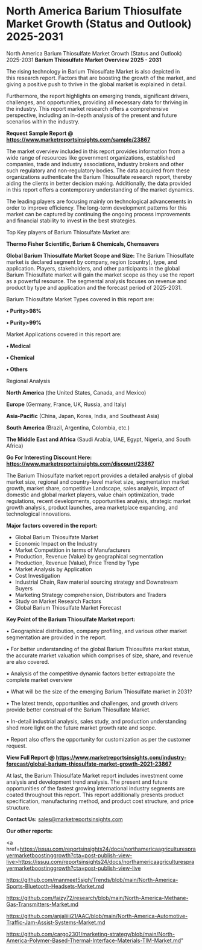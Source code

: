 # North America Barium Thiosulfate Market Growth (Status and Outlook) 2025-2031
North America Barium Thiosulfate Market Growth (Status and Outlook) 2025-2031
<Strong> Barium Thiosulfate Market Overview 2025 - 2031</strong>

The rising technology in Barium Thiosulfate Market is also depicted in this research report. Factors that are boosting the growth of the market, and giving a positive push to thrive in the global market is explained in detail.

Furthermore, the report highlights on emerging trends, significant drivers, challenges, and opportunities, providing all necessary data for thriving in the industry. This report market research offers a comprehensive perspective, including an in-depth analysis of the present and future scenarios within the industry.

<strong>Request Sample Report @ <a href=https://www.marketreportsinsights.com/sample/23867>https://www.marketreportsinsights.com/sample/23867</a></strong>

The market overview included in this report provides information from a wide range of resources like government organizations, established companies, trade and industry associations, industry brokers and other such regulatory and non-regulatory bodies. The data acquired from these organizations authenticate the Barium Thiosulfate research report, thereby aiding the clients in better decision making. Additionally, the data provided in this report offers a contemporary understanding of the market dynamics.

The leading players are focusing mainly on technological advancements in order to improve efficiency. The long-term development patterns for this market can be captured by continuing the ongoing process improvements and financial stability to invest in the best strategies.

Top Key players of Barium Thiosulfate Market are:

<strong>Thermo Fisher Scientific, Barium & Chemicals, Chemsavers</strong>

<strong><b>Global Barium Thiosulfate Market Scope and Size:</b></strong>
The Barium Thiosulfate market is declared segment by company, region (country), type, and application. Players, stakeholders, and other participants in the global Barium Thiosulfate market will gain the market scope as they use the report as a powerful resource. The segmental analysis focuses on revenue and product by type and application and the forecast period of 2025-2031.

Barium Thiosulfate Market Types covered in this report are:

<strong>• Purity>98%

• Purity>99%</strong>

Market Applications covered in this report are:

<strong>• Medical

• Chemical

• Others</strong> 

Regional Analysis

<strong>North America</strong> (the United States, Canada, and Mexico)

<strong>Europe</strong> (Germany, France, UK, Russia, and Italy)

<strong>Asia-Pacific</strong> (China, Japan, Korea, India, and Southeast Asia)

<strong>South America</strong> (Brazil, Argentina, Colombia, etc.)

<strong>The Middle East and Africa</strong> (Saudi Arabia, UAE, Egypt, Nigeria, and South Africa)

<strong>Go For Interesting Discount Here: <a href=https://www.marketreportsinsights.com/discount/23867>https://www.marketreportsinsights.com/discount/23867</a></strong>

The Barium Thiosulfate market report provides a detailed analysis of global market size, regional and country-level market size, segmentation market growth, market share, competitive Landscape, sales analysis, impact of domestic and global market players, value chain optimization, trade regulations, recent developments, opportunities analysis, strategic market growth analysis, product launches, area marketplace expanding, and technological innovations.

<strong><b>Major factors covered in the report:</b></strong>
<ul>
  <li>Global Barium Thiosulfate Market </li>
  <li>Economic Impact on the Industry</li>
  <li>Market Competition in terms of Manufacturers</li>
  <li>Production, Revenue (Value) by geographical segmentation</li>
  <li>Production, Revenue (Value), Price Trend by Type</li>
  <li>Market Analysis by Application</li>
  <li>Cost Investigation</li>
  <li>Industrial Chain, Raw material sourcing strategy and Downstream Buyers</li>
  <li>Marketing Strategy comprehension, Distributors and Traders</li>
  <li>Study on Market Research Factors</li>
  <li>Global Barium Thiosulfate Market Forecast</li>
</ul>

<strong><b>Key Point of the Barium Thiosulfate Market report:</b></strong>

• Geographical distribution, company profiling, and various other market segmentation are provided in the report.

• For better understanding of the global Barium Thiosulfate market status, the accurate market valuation which comprises of size, share, and revenue are also covered.

• Analysis of the competitive dynamic factors better extrapolate the complete market overview

• What will be the size of the emerging Barium Thiosulfate market in 2031?

• The latest trends, opportunities and challenges, and growth drivers provide better construal of the Barium Thiosulfate Market.

• In-detail industrial analysis, sales study, and production understanding shed more light on the future market growth rate and scope.

• Report also offers the opportunity for customization as per the customer request.

<strong><b>View Full Report @ <a href=https://www.marketreportsinsights.com/industry-forecast/global-barium-thiosulfate-market-growth-2021-23867>https://www.marketreportsinsights.com/industry-forecast/global-barium-thiosulfate-market-growth-2021-23867</a></b></strong>


At last, the Barium Thiosulfate Market report includes investment come analysis and development trend analysis. The present and future opportunities of the fastest growing international industry segments are coated throughout this report. This report additionally presents product specification, manufacturing method, and product cost structure, and price structure.

<strong>Contact Us:</strong>
sales@marketreportsinsights.com

<strong>Our other reports:</strong>

<a href=https://issuu.com/reportsinsights24/docs/northamericaagriculturesprayermarketboostinggrowth?cta=post-publish-view-live>https://issuu.com/reportsinsights24/docs/northamericaagriculturesprayermarketboostinggrowth?cta=post-publish-view-live</a>

<a href=https://github.com/manmeet5sigh/Trends/blob/main/North-America-Sports-Bluetooth-Headsets-Market.md>https://github.com/manmeet5sigh/Trends/blob/main/North-America-Sports-Bluetooth-Headsets-Market.md</a>

<a href=https://github.com/faizy72/research/blob/main/North-America-Methane-Gas-Transmitters-Market.md>https://github.com/faizy72/research/blob/main/North-America-Methane-Gas-Transmitters-Market.md</a>

<a href=https://github.com/anjaliiii21/AAC/blob/main/North-America-Automotive-Traffic-Jam-Assist-Systems-Market.md>https://github.com/anjaliiii21/AAC/blob/main/North-America-Automotive-Traffic-Jam-Assist-Systems-Market.md</a>

<a href=https://github.com/cargo2301/marketing-strategy/blob/main/North-America-Polymer-Based-Thermal-Interface-Materials-TIM-Market.md>https://github.com/cargo2301/marketing-strategy/blob/main/North-America-Polymer-Based-Thermal-Interface-Materials-TIM-Market.md</a>"
